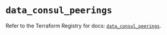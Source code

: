 # `data_consul_peerings`

Refer to the Terraform Registry for docs: [`data_consul_peerings`](https://registry.terraform.io/providers/hashicorp/consul/2.22.0/docs/data-sources/peerings).
